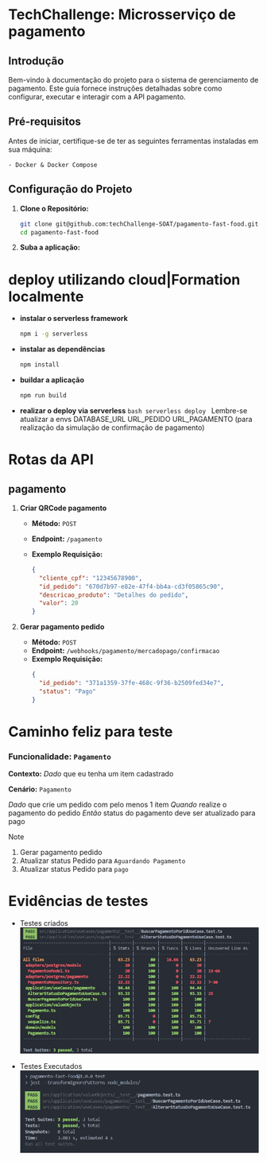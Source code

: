 # TechChallenge: Microsserviço de pagamento

## Introdução

Bem-vindo à documentação do projeto para o sistema de gerenciamento de pagamento. Este guia fornece instruções detalhadas sobre como configurar, executar e interagir com a API pagamento.

## Pré-requisitos

Antes de iniciar, certifique-se de ter as seguintes ferramentas instaladas em sua máquina:

```
- Docker & Docker Compose
```

## Configuração do Projeto

1.  **Clone o Repositório:**

    ```bash
    git clone git@github.com:techChallenge-SOAT/pagamento-fast-food.git
    cd pagamento-fast-food
    ```

2.  **Suba a aplicação:**

# deploy utilizando cloud|Formation localmente

- **instalar o serverless framework**
  ```bash
  npm i -g serverless
  ```
- **instalar as dependências**
  ```bash
  npm install
  ```
- **buildar a aplicação**
  ```bash
  npm run build
  ```
- **realizar o deploy via serverless**
  `bash
	serverless deploy
	`
  Lembre-se atualizar a envs
  DATABASE_URL
  URL_PEDIDO
  URL_PAGAMENTO (para realização da simulação de confirmação de pagamento)

# Rotas da API

## pagamento

1.  **Criar QRCode pagamento**

    - **Método:** `POST`
    - **Endpoint:** `/pagamento`
    - **Exemplo Requisição:**

      ```json
      {
        "cliente_cpf": "12345678900",
        "id_pedido": "670d7b97-e82e-47f4-bb4a-cd3f05865c90",
        "descricao_produto": "Detalhes do pedido",
        "valor": 20
      }
      ```

1.  **Gerar pagamento pedido**
    - **Método:** `POST`
    - **Endpoint:** `/webhooks/pagamento/mercadopago/confirmacao`
    - **Exemplo Requisição:**
      ```json
      {
        "id_pedido": "371a1359-37fe-468c-9f36-b2509fed34e7",
        "status": "Pago"
      }
      ```

# Caminho feliz para teste

### Funcionalidade: `Pagamento`

**Contexto:**
_Dado_ que eu tenha um item cadastrado

**Cenário:** `Pagamento`

_Dado_ que crie um pedido com pelo menos 1 item
_Quando_ realize o pagamento do pedido
_Então_ status do pagamento deve ser atualizado para pago

> [!NOTE]
>
> 1.  Gerar pagamento pedido
> 2.  Atualizar status Pedido para `Aguardando Pagamento`
> 3.  Atualizar status Pedido para `pago`

# Evidências de testes

- Testes criados
  ![Testes criados](assets/testes1.jpeg)

- Testes Executados
  ![Testes executados](assets/testesExecucao.jpeg)
